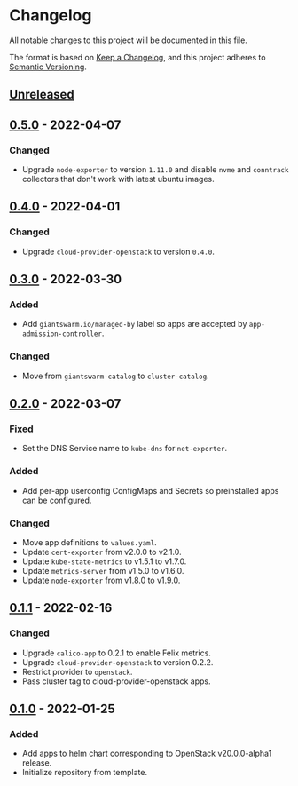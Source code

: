 # Changelog

All notable changes to this project will be documented in this file.

The format is based on [Keep a Changelog](https://keepachangelog.com/en/1.0.0/),
and this project adheres to [Semantic Versioning](https://semver.org/spec/v2.0.0.html).

## [Unreleased]

## [0.5.0] - 2022-04-07

### Changed

- Upgrade `node-exporter` to version `1.11.0` and disable `nvme` and `conntrack` collectors that don't work with latest ubuntu images.

## [0.4.0] - 2022-04-01

### Changed

- Upgrade `cloud-provider-openstack` to version `0.4.0`.

## [0.3.0] - 2022-03-30

### Added

- Add `giantswarm.io/managed-by` label so apps are accepted by `app-admission-controller`.

### Changed

- Move from `giantswarm-catalog` to `cluster-catalog`.

## [0.2.0] - 2022-03-07

### Fixed

- Set the DNS Service name to `kube-dns` for `net-exporter`.

### Added

- Add per-app userconfig ConfigMaps and Secrets so preinstalled apps can be configured.

### Changed

- Move app definitions to `values.yaml`.
- Update `cert-exporter` from v2.0.0 to v2.1.0.
- Update `kube-state-metrics` to v1.5.1 to v1.7.0.
- Update `metrics-server` from v1.5.0 to v1.6.0.
- Update `node-exporter` from v1.8.0 to v1.9.0.

## [0.1.1] - 2022-02-16

### Changed

- Upgrade `calico-app` to 0.2.1 to enable Felix metrics.
- Upgrade `cloud-provider-openstack` to version 0.2.2.
- Restrict provider to `openstack`.
- Pass cluster tag to cloud-provider-openstack apps.

## [0.1.0] - 2022-01-25

### Added

- Add apps to helm chart corresponding to OpenStack v20.0.0-alpha1 release.
- Initialize repository from template.

[Unreleased]: https://github.com/giantswarm/default-apps-openstack/compare/v0.5.0...HEAD
[0.5.0]: https://github.com/giantswarm/default-apps-openstack/compare/v0.4.0...v0.5.0
[0.4.0]: https://github.com/giantswarm/default-apps-openstack/compare/v0.3.0...v0.4.0
[0.3.0]: https://github.com/giantswarm/default-apps-openstack/compare/v0.2.0...v0.3.0
[0.2.0]: https://github.com/giantswarm/default-apps-openstack/compare/v0.1.1...v0.2.0
[0.1.1]: https://github.com/giantswarm/default-apps-openstack/compare/v0.1.0...v0.1.1
[0.1.0]: https://github.com/giantswarm/default-apps-openstack/releases/tag/v0.1.0
